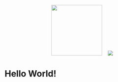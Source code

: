 <p align="center"><a href="https://github.com/Nutmito">
<img height="165" src="https://github-readme-stats.vercel.app/api?username=Nutmito&show_icons=true&include_all_commits=true&theme=react&cache_seconds=3200&hide_border=true" /></a>
&nbsp;&nbsp;&nbsp;
<a href="https://github.com/Nutmito"><img src="https://github-readme-stats.vercel.app/api/top-langs/?username=Nutmito&layout=compact&theme=react&hide_border=true" />
</a></p>

<h1>Hello World!</h1>



